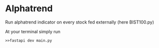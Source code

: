 # Alphatrend
Run alphatrend indicator on every stock fed externally (here BIST100.py)  

At your terminal simply run  

`>>fastapi dev main.py`

